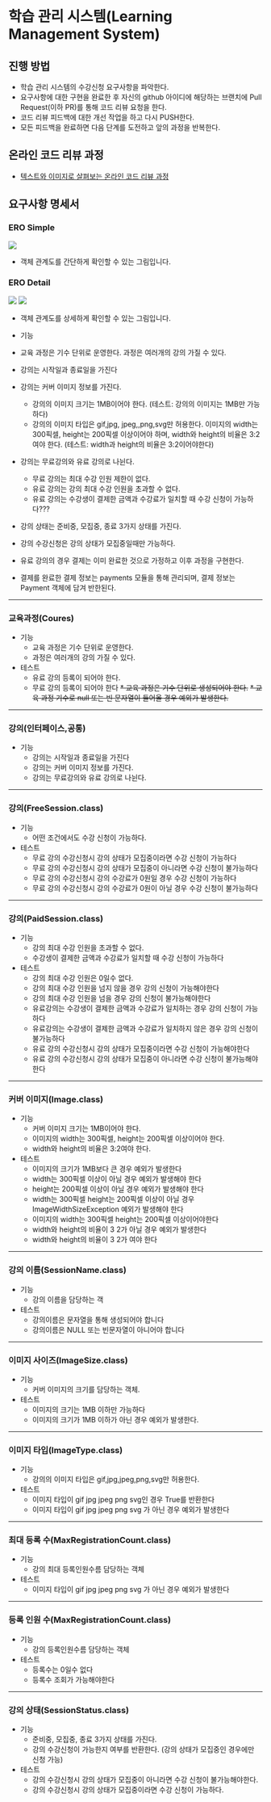 # 학습 관리 시스템(Learning Management System)
## 진행 방법
* 학습 관리 시스템의 수강신청 요구사항을 파악한다.
* 요구사항에 대한 구현을 완료한 후 자신의 github 아이디에 해당하는 브랜치에 Pull Request(이하 PR)를 통해 코드 리뷰 요청을 한다.
* 코드 리뷰 피드백에 대한 개선 작업을 하고 다시 PUSH한다.
* 모든 피드백을 완료하면 다음 단계를 도전하고 앞의 과정을 반복한다.

## 온라인 코드 리뷰 과정
* [텍스트와 이미지로 살펴보는 온라인 코드 리뷰 과정](https://github.com/next-step/nextstep-docs/tree/master/codereview)

## 요구사항 명세서
### ERO Simple
![](ERD_simple.png)
* 객체 관계도를 간단하게 확인할 수 있는 그림입니다.
### ERO Detail
![](ERD_Detail1.png)
![](ERD_Detail2.png)
* 객체 관계도를 상세하게 확인할 수 있는 그림입니다.

* 기능
* 교육 과정은 기수 단위로 운영한다. 과정은 여러개의 강의 가질 수 있다.
* 강의는 시작일과 종료일을 가진다
* 강의는 커버 이미지 정보를 가진다.
  * 강의의 이미지 크기는 1MB이어야 한다. (테스트: 강의의 이미지는 1MB만 가능하다)
  * 강의의 이미지 타입은 gif,jpg, jpeg,,png,svg만 허용한다.
    이미지의 width는 300픽셀, height는 200픽셀 이상이어야 하며, width와 height의 비율은 3:2여야 한다.  (테스트: width과 height의 비율은 3:2이어야한다)
* 강의는 무료강의와 유료 강의로 나뉜다. 
  * 무료 강의는 최대 수강 인원 제한이 없다. 
  * 유료 강의는 강의 최대 수강 인원을 초과할 수 없다. 
  * 유료 강의는 수강생이 결제한 금액과 수강료가 일치할 때 수강 신청이 가능하다???
* 강의 상태는 준비중, 모집중, 종료 3가지 상태를 가진다.
* 강의 수강신청은 강의 상태가 모집중일때만 가능하다. 
* 유료 강의의 경우 결제는 이미 완료한 것으로 가정하고 이후 과정을 구현한다. 
* 결제를 완료한 결제 정보는 payments 모듈을 통해 관리되며, 결제 정보는 Payment 객체에 담겨 반한된다.
---
### 교육과정(Coures)
  * 기능
    * 교육 과정은 기수 단위로 운영한다. 
    * 과정은 여러개의 강의 가질 수 있다.
  * 테스트
    * 유료 강의 등록이 되어야 한다.
    * 무료 강의 등록이 되어야 한다
      ~~* 교육 과정은 기수 단위로 생성되어야 한다.~~
      ~~* 교육 과정 기수로 null 또는 빈 문자열이 들어올 경우 예외가 발생한다.~~
---
### 강의(인터페이스,공통)
  * 기능
    * 강의는 시작일과 종료일을 가진다
    * 강의는 커버 이미지 정보를 가진다.
    * 강의는 무료강의와 유료 강의로 나뉜다.
---
### 강의(FreeSession.class)
  * 기능
    * 어떤 조건에서도 수강 신청이 가능하다.
  * 테스트
    * 무료 강의 수강신청시 강의 상태가 모집중이라면 수강 신청이 가능하다
    * 무료 강의 수강신청시 강의 상태가 모집중이 아니라면 수강 신청이 불가능하다
    * 무료 강의 수강신청시 강의 수강료가 0원일 경우 수강 신청이 가능하다
    * 무료 강의 수강신청시 강의 수강료가 0원이 아닐 경우 수강 신청이 불가능하다
---
### 강의(PaidSession.class)
  * 기능
    * 강의 최대 수강 인원을 초과할 수 없다.
    * 수강생이 결제한 금액과 수강료가 일치할 때 수강 신청이 가능하다
  * 테스트
    * 강의 최대 수강 인원은 0일수 없다.
    * 강의 최대 수강 인원을 넘지 않을 경우 강의 신청이 가능해야한다
    * 강의 최대 수강 인원을 넘을 경우 강의 신청이 불가능해야한다
    * 유료강의는 수강생이 결제한 금액과 수강료가 일치하는 경우 강의 신청이 가능하다
    * 유료강의는 수강생이 결제한 금액과 수강료가 일치하지 않은 경우 강의 신청이 불가능하다
    * 유료 강의 수강신청시 강의 상태가 모집중이라면 수강 신청이 가능해야한다
    * 유료 강의 수강신청시 강의 상태가 모집중이 아니라면 수강 신청이 불가능해야한다
---
### 커버 이미지(Image.class)
  * 기능
    * 커버 이미지 크기는 1MB이어야 한다.
    * 이미지의 width는 300픽셀, height는 200픽셀 이상이어야 한다.
    * width와 height의 비율은 3:2여야 한다.
  * 테스트
    * 이미지의 크기가 1MB보다 큰 경우 예외가 발생한다
    * width는 300픽셀 이상이 아닐 경우 예외가 발생해야 한다
    * height는 200픽셀 이상이 아닐 경우 예외가 발생해야 한다
    * width는 300픽셀 height는 200픽셀 이상이 아닐 경우 ImageWidthSizeException 예외가 발생해야 한다
    * 이미지의 width는 300픽셀 height는 200픽셀 이상이어야한다
    * width와 height의 비율이 3 2가 아닐 경우 예외가 발생한다
    * width와 height의 비율이 3 2가 여야 한다
---
### 강의 이름(SessionName.class)
* 기능
    * 강의 이름을 담당하는 객
* 테스트
    * 강의이름은 문자열을 통해 생성되어야 합니다
    * 강의이름은 NULL 또는 빈문자열이 아니어야 합니다
---
### 이미지 사이즈(ImageSize.class)
* 기능
    * 커버 이미지의 크기를 담당하는 객체.
* 테스트
    * 이미지의 크기는 1MB 이하만 가능하다
    * 이미지의 크기가 1MB 이하가 아닌 경우 예외가 발생한다.
---
### 이미지 타입(ImageType.class)
* 기능
  * 강의의 이미지 타입은 gif,jpg,jpeg,png,svg만 허용한다.
* 테스트
  * 이미지 타입이 gif jpg jpeg png svg인 경우 True를 반환한다
  * 이미지 타입이 gif jpg jpeg png svg 가 아닌 경우 예외가 발생한다
---
### 최대 등록 수(MaxRegistrationCount.class)
* 기능
    * 강의 최대 등록인원수름 담당하는 객체 
* 테스트
    * 이미지 타입이 gif jpg jpeg png svg 가 아닌 경우 예외가 발생한다
---
### 등록 인원 수(MaxRegistrationCount.class)
* 기능
    * 강의 등록인원수름 담당하는 객체
* 테스트
    * 등록수는 0일수 없다
    * 등록수 조회가 가능해야한다
---

### 강의 상태(SessionStatus.class)
  * 기능
    * 준비중, 모집중, 종료 3가지 상태를 가진다.
    * 강의 수강신청이 가능한지 여부를 반환한다. (강의 상태가 모집중인 경우에만 신청 가능)
  * 테스트
    * 강의 수강신청시 강의 상태가 모집중이 아니라면 수강 신청이 불가능해야한다.
    * 강의 수강신청시 강의 상태가 모집중이라면 수강 신청이 가능하다.
